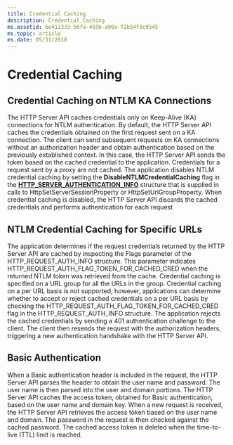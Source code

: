 ```yaml
---
title: Credential Caching
description: Credential Caching
ms.assetid: 6e411333-56fa-455b-a90a-f2b54f3c9545
ms.topic: article
ms.date: 05/31/2018
---
```


# Credential Caching

## Credential Caching on NTLM KA Connections

The HTTP Server API caches credentials only on Keep-Alive (KA) connections for NTLM authentication. By default, the HTTP Server API caches the credentials obtained on the first request sent on a KA connection. The client can send subsequent requests on KA connections without an authorization header and obtain authentication based on the previously established context. In this case, the HTTP Server API sends the token based on the cached credential to the application. Credentials for a request sent by a proxy are not cached. The application disables NTLM credential caching by setting the **DisableNTLMCredentialCaching** flag in the [**HTTP\_SERVER\_AUTHENTICATION\_INFO**](/windows/desktop/api/Http/ns-http-_http_server_authentication_info) structure that is supplied in calls to HttpSetServerSessionProperty or HttpSetUrlGroupProperty. When credential caching is disabled, the HTTP Server API discards the cached credentials and performs authentication for each request

## NTLM Credential Caching for Specific URLs

The application determines if the request credentials returned by the HTTP Server API are cached by inspecting the Flags parameter of the HTTP\_REQUEST\_AUTH\_INFO structure. This parameter indicates HTTP\_REQUEST\_AUTH\_FLAG\_TOKEN\_FOR\_CACHED\_CRED when the returned NTLM token was retrieved from the cache. Credential caching is specified on a URL group for all the URLs in the group. Credential caching on a per URL basis is not supported, however, applications can determine whether to accept or reject cached credentials on a per URL basis by checking the HTTP\_REQUEST\_AUTH\_FLAG\_TOKEN\_FOR\_CACHED\_CRED flag in the HTTP\_REQUEST\_AUTH\_INFO structure. The application rejects the cached credentials by sending a 401 authentication challenge to the client. The client then resends the request with the authorization headers, triggering a new authentication handshake with the HTTP Server API.

## Basic Authentication

When a Basic authentication header is included in the request, the HTTP Server API parses the header to obtain the user name and password. The user name is then parsed into the user and domain portions. The HTTP Server API caches the access token, obtained for Basic authentication, based on the user name and domain key. When a new request is received, the HTTP Server API retrieves the access token based on the user name and domain. The password in the request is then checked against the cached password. The cached access token is deleted when the time-to-live (TTL) limit is reached.

 

 




